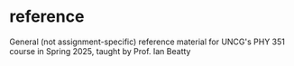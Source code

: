 # reference
General (not assignment-specific) reference material for UNCG's PHY 351 course in Spring 2025, taught by Prof. Ian Beatty
